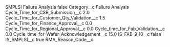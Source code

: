 <?xml version="1.0" encoding="UTF-8"?>
<CustomMetadata xmlns="http://soap.sforce.com/2006/04/metadata" xmlns:xsi="http://www.w3.org/2001/XMLSchema-instance" xmlns:xsd="http://www.w3.org/2001/XMLSchema">
    <label>SMPLSI Failure Analysis</label>
    <protected>false</protected>
    <values>
        <field>Category__c</field>
        <value xsi:type="xsd:string">Failure Analysis</value>
    </values>
    <values>
        <field>Cycle_Time_for_CSR_Submission__c</field>
        <value xsi:type="xsd:double">2.0</value>
    </values>
    <values>
        <field>Cycle_Time_for_Customer_Qty_Validation__c</field>
        <value xsi:type="xsd:double">1.5</value>
    </values>
    <values>
        <field>Cycle_Time_for_Finance_Approval__c</field>
        <value xsi:type="xsd:double">0.0</value>
    </values>
    <values>
        <field>Cycle_Time_for_Regional_Approval__c</field>
        <value xsi:type="xsd:double">0.0</value>
    </values>
    <values>
        <field>Cycle_time_for_Fab_Validation__c</field>
        <value xsi:type="xsd:double">0.0</value>
    </values>
    <values>
        <field>Cycle_time_for_Wafer_Acknowledgement__c</field>
        <value xsi:type="xsd:double">15.0</value>
    </values>
    <values>
        <field>IS_FAB_9_10__c</field>
        <value xsi:type="xsd:boolean">false</value>
    </values>
    <values>
        <field>IS_SMPLSI__c</field>
        <value xsi:type="xsd:boolean">true</value>
    </values>
    <values>
        <field>RMA_Reason_Code__c</field>
        <value xsi:nil="true"/>
    </values>
</CustomMetadata>
